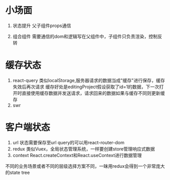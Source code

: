 # 小场面
1. 状态提升
父子组件props通信

2. 组合组件
需要通信的dom和逻辑写在父组件中，子组件只负责渲染，控制反转

# 缓存状态
1. react-query
类似localStorage,服务器请求的数据当成"缓存"进行保存，缓存失效后再次请求
缓存好处是editingProject假设获取了id=1的数据，下一次打开时直接使用缓存数据并发送请求，请求回来的数据如果与缓存不同则更新缓存
2. swr

# 客户端状态
1. url
状态需要保存至url query的可以用react-router-dom
2. redux
类似Vuex，全局状态管理系统，一样要创建store管理响应式数据
3. context
React.createContext和React.useContext进行数据管理

不同的业务场景或者不同的层级选择方案不同，一昧用redux会得到一个非常庞大的state tree